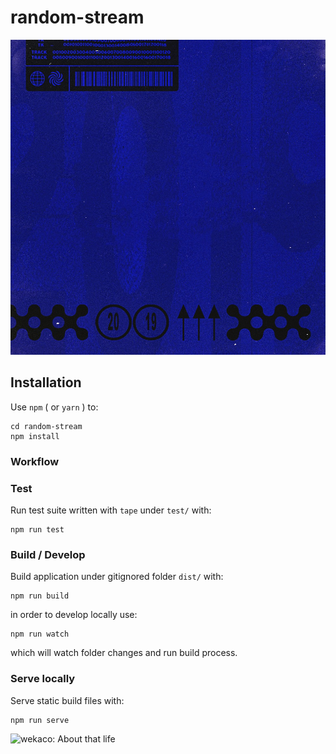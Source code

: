 # random-stream

![2019 Cover](https://raw.githubusercontent.com/wekaco/random-stream/master/assets/images/2019-cover.jpg)

## Installation
Use `npm` ( or `yarn` ) to:
```
cd random-stream
npm install
```

### Workflow
### Test
Run test suite written with `tape` under `test/` with:
```
npm run test
```

### Build / Develop
Build application under gitignored folder `dist/` with:
```
npm run build
```
in order to develop locally use:
```
npm run watch
```
which will watch folder changes and run build process. 

### Serve locally
Serve static build files with:
```
npm run serve
```

![wekaco: About that life](asset/images/2019-cover.jpg)
